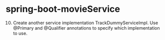 # spring-boot-movieService

10. Create another service implementation TrackDummyServiceImpl. Use @Primary and
@Qualifier annotations to specify which implementation to use.

